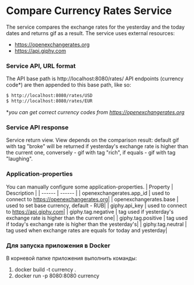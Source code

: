# Compare Currency Rates Service

The service compares the exchange rates for the yesterday and the today dates and returns gif as a result. 
The service uses external resources:
  - https://openexchangerates.org
  - https://api.giphy.com
 
### Service API, URL format
The API base path is http://localhost:8080/rates/
API endpoints (currency code*) are then appended to this base path, like so:
```sh
$ http://localhost:8080/rates/USD
$ http://localhost:8080/rates/EUR
```
**you can get correct currency codes from https://openexchangerates.org*

### Service API response
Service return view. View depends on the comparison result: default gif with tag "broke" will be returned if yesterday's exchange rate is higher than the current one, conversely - gif with tag "rich", if equals - gif with tag "laughing".

### Application-properties
You can manually configure some application-properties.
| Property | Description |
| ------ | ------ |
| openexchangerates.app_id | used to connect to https://openexchangerates.org|
| openexchangerates.base | used to set base currency, default - RUB|
| giphy.api_key | used to connect to https://api.giphy.com|
| giphy.tag.negative | tag used if yesterday's exchange rate is higher than the current one|
| giphy.tag.positive | tag used if today's exchange rate is higher than the yesterday's|
| giphy.tag.neutral | tag used when exchange rates are equals for today and yesterday|

### Для запуска приложения в Docker
В корневой папке приложения выполнить команды:
1. docker build -t currency .
2. docker run -p 8080:8080 currency
